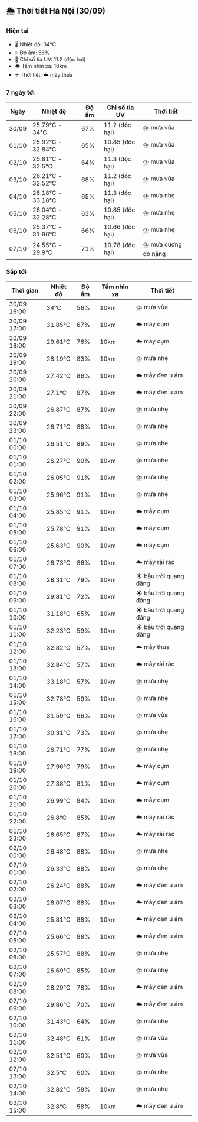 ## 🌦️ Thời tiết Hà Nội (30/09)

### Hiện tại

- 🌡️ Nhiệt độ: 34℃
- 💦 Độ ẩm: 56%
- 🌟 Chỉ số tia UV: 11.2 (độc hại)
- 👁️ Tầm nhìn xa: 10km
- ☂️ Thời tiết: ☁️ mây thưa

### 7 ngày tới

| Ngày | Nhiệt độ | Độ ẩm | Chỉ số tia UV | Thời tiết |
| --- | --- | --- | --- | --- |
| 30/09 | 25.79℃ - 34℃ | 67% | 11.2 (độc hại) | ⛈️ mưa vừa |
| 01/10 | 25.92℃ - 32.84℃ | 65% | 10.85 (độc hại) | ⛈️ mưa vừa |
| 02/10 | 25.81℃ - 32.5℃ | 64% | 11.3 (độc hại) | ⛈️ mưa vừa |
| 03/10 | 26.21℃ - 32.52℃ | 68% | 11.2 (độc hại) | ⛈️ mưa vừa |
| 04/10 | 26.18℃ - 33.18℃ | 65% | 11.3 (độc hại) | ⛈️ mưa nhẹ |
| 05/10 | 26.04℃ - 32.28℃ | 63% | 10.85 (độc hại) | ⛈️ mưa nhẹ |
| 06/10 | 25.37℃ - 31.96℃ | 66% | 10.66 (độc hại) | ⛈️ mưa nhẹ |
| 07/10 | 24.55℃ - 29.9℃ | 71% | 10.78 (độc hại) | ⛈️ mưa cường độ nặng |

### Sắp tới

| Thời gian | Nhiệt độ | Độ ẩm | Tầm nhìn xa | Thời tiết |
| --- | --- | --- | --- | --- |
| 30/09 16:00 | 34℃ | 56% | 10km | ⛈️ mưa vừa |
| 30/09 17:00 | 31.85℃ | 67% | 10km | ☁️ mây cụm |
| 30/09 18:00 | 29.61℃ | 76% | 10km | ☁️ mây cụm |
| 30/09 19:00 | 28.19℃ | 83% | 10km | ⛈️ mưa nhẹ |
| 30/09 20:00 | 27.42℃ | 86% | 10km | ☁️ mây đen u ám |
| 30/09 21:00 | 27.1℃ | 87% | 10km | ☁️ mây đen u ám |
| 30/09 22:00 | 26.87℃ | 87% | 10km | ⛈️ mưa nhẹ |
| 30/09 23:00 | 26.71℃ | 88% | 10km | ⛈️ mưa nhẹ |
| 01/10 00:00 | 26.51℃ | 89% | 10km | ⛈️ mưa nhẹ |
| 01/10 01:00 | 26.27℃ | 90% | 10km | ⛈️ mưa nhẹ |
| 01/10 02:00 | 26.05℃ | 91% | 10km | ⛈️ mưa nhẹ |
| 01/10 03:00 | 25.96℃ | 91% | 10km | ⛈️ mưa nhẹ |
| 01/10 04:00 | 25.85℃ | 91% | 10km | ☁️ mây cụm |
| 01/10 05:00 | 25.78℃ | 91% | 10km | ☁️ mây cụm |
| 01/10 06:00 | 25.63℃ | 90% | 10km | ☁️ mây cụm |
| 01/10 07:00 | 26.73℃ | 86% | 10km | ☁️ mây rải rác |
| 01/10 08:00 | 28.31℃ | 79% | 10km | ☀️ bầu trời quang đãng |
| 01/10 09:00 | 29.81℃ | 72% | 10km | ☀️ bầu trời quang đãng |
| 01/10 10:00 | 31.18℃ | 65% | 10km | ☀️ bầu trời quang đãng |
| 01/10 11:00 | 32.23℃ | 59% | 10km | ☀️ bầu trời quang đãng |
| 01/10 12:00 | 32.82℃ | 57% | 10km | ☁️ mây thưa |
| 01/10 13:00 | 32.84℃ | 57% | 10km | ☁️ mây rải rác |
| 01/10 14:00 | 33.18℃ | 57% | 10km | ⛈️ mưa nhẹ |
| 01/10 15:00 | 32.78℃ | 59% | 10km | ⛈️ mưa nhẹ |
| 01/10 16:00 | 31.59℃ | 66% | 10km | ⛈️ mưa vừa |
| 01/10 17:00 | 30.31℃ | 73% | 10km | ⛈️ mưa nhẹ |
| 01/10 18:00 | 28.71℃ | 77% | 10km | ⛈️ mưa nhẹ |
| 01/10 19:00 | 27.96℃ | 79% | 10km | ☁️ mây cụm |
| 01/10 20:00 | 27.38℃ | 81% | 10km | ☁️ mây cụm |
| 01/10 21:00 | 26.99℃ | 84% | 10km | ☁️ mây cụm |
| 01/10 22:00 | 26.8℃ | 85% | 10km | ☁️ mây rải rác |
| 01/10 23:00 | 26.65℃ | 87% | 10km | ☁️ mây rải rác |
| 02/10 00:00 | 26.48℃ | 88% | 10km | ⛈️ mưa nhẹ |
| 02/10 01:00 | 26.33℃ | 88% | 10km | ⛈️ mưa nhẹ |
| 02/10 02:00 | 26.24℃ | 88% | 10km | ☁️ mây đen u ám |
| 02/10 03:00 | 26.07℃ | 88% | 10km | ☁️ mây đen u ám |
| 02/10 04:00 | 25.81℃ | 88% | 10km | ☁️ mây đen u ám |
| 02/10 05:00 | 25.66℃ | 88% | 10km | ☁️ mây đen u ám |
| 02/10 06:00 | 25.57℃ | 88% | 10km | ⛈️ mưa nhẹ |
| 02/10 07:00 | 26.69℃ | 85% | 10km | ⛈️ mưa nhẹ |
| 02/10 08:00 | 28.29℃ | 78% | 10km | ☁️ mây đen u ám |
| 02/10 09:00 | 29.86℃ | 70% | 10km | ☁️ mây đen u ám |
| 02/10 10:00 | 31.43℃ | 64% | 10km | ⛈️ mưa nhẹ |
| 02/10 11:00 | 32.48℃ | 61% | 10km | ⛈️ mưa vừa |
| 02/10 12:00 | 32.51℃ | 60% | 10km | ⛈️ mưa vừa |
| 02/10 13:00 | 32.5℃ | 60% | 10km | ⛈️ mưa nhẹ |
| 02/10 14:00 | 32.82℃ | 58% | 10km | ⛈️ mưa nhẹ |
| 02/10 15:00 | 32.8℃ | 58% | 10km | ☁️ mây đen u ám |
